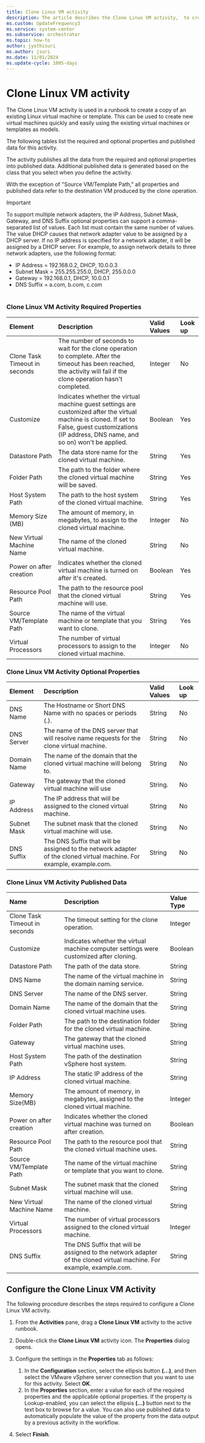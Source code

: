 ```yaml
---
title: Clone Linux VM activity
description: The article describes the Clone Linux VM activity,  to create a copy of an existing Linux virtual machine or template in a runbook.
ms.custom: UpdateFrequency3
ms.service: system-center
ms.subservice: orchestrator
ms.topic: how-to
author: jyothisuri
ms.author: jsuri
ms.date: 11/01/2024
ms.update-cycle: 1095-days
---
```


# Clone Linux VM activity

The Clone Linux VM activity is used in a runbook to create a copy of an existing Linux virtual machine or template. This can be used to create new virtual machines quickly and easily using the existing virtual machines or templates as models.

The following tables list the required and optional properties and published data for this activity.

The activity publishes all the data from the required and optional properties into published data. Additional published data is generated based on the class that you select when you define the activity.

With the exception of "Source VM/Template Path," all properties and published data refer to the destination VM produced by the clone operation.

> [!IMPORTANT]
> To support multiple network adapters, the IP Address, Subnet Mask, Gateway, and DNS Suffix optional properties can support a comma-separated list of values. Each list must contain the same number of values. The value DHCP causes that network adapter value to be assigned by a DHCP server. If no IP address is specified for a network adapter, it will be assigned by a DHCP server.
> For example, to assign network details to three network adapters, use the following format:
> - IP Address = 192.168.0.2, DHCP, 10.0.0.3
> - Subnet Mask = 255.255.255.0, DHCP, 255.0.0.0
> - Gateway = 192.168.0.1, DHCP, 10.0.0.1
> - DNS Suffix = a.com, b.com, c.com<br><br>

### Clone Linux VM Activity Required Properties

| Element   | Description   | Valid Values | Look up |
|:---|:---|:---|:---|
| Clone Task Timeout in seconds | The number of seconds to wait for the clone operation to complete. After the timeout has been reached, the activity will fail if the clone operation hasn't completed.   | Integer   | No   |
| Customize   | Indicates whether the virtual machine guest settings are customized after the virtual machine is cloned. If set to False, guest customizations (IP address, DNS name, and so on) won't be applied. | Boolean   | Yes   |
| Datastore Path   | The data store name for the cloned virtual machine.   | String   | Yes   |
| Folder Path   | The path to the folder where the cloned virtual machine will be saved.   | String   | Yes   |
| Host System Path   | The path to the host system of the cloned virtual machine.   | String   | Yes   |
| Memory Size (MB)   | The amount of memory, in megabytes, to assign to the cloned virtual machine.   | Integer   | No   |
| New Virtual Machine Name   | The name of the cloned virtual machine.   | String   | No   |
| Power on after creation   | Indicates whether the cloned virtual machine is turned on after it's created.   | Boolean   | Yes   |
| Resource Pool Path   | The path to the resource pool that the cloned virtual machine will use.   | String   | Yes   |
| Source VM/Template Path   | The name of the virtual machine or template that you want to clone.   | String   | Yes   |
| Virtual Processors   | The number of virtual processors to assign to the cloned virtual machine.   | Integer   | No   |

### Clone Linux VM Activity Optional Properties

| Element   | Description   | Valid Values | Look up |
|:---|:---|:---|:---|
| DNS Name   | The Hostname or Short DNS Name with no spaces or periods (.).   | String   | No   |
| DNS Server   | The name of the DNS server that will resolve name requests for the clone virtual machine.   | String   | No   |
| Domain Name   | The name of the domain that the cloned virtual machine will belong to.   | String   | No   |
| Gateway   | The gateway that the cloned virtual machine will use   | String.  | No   |
| IP Address   | The IP address that will be assigned to the cloned virtual machine.   | String   | No   |
| Subnet Mask   | The subnet mask that the cloned virtual machine will use.   | String   | No   |
| DNS Suffix   | The DNS Suffix that will be assigned to the network adapter of the cloned virtual machine. For example, example.com. | String   | No   |

### Clone Linux VM Activity Published Data

| Name   | Description   | Value Type |
|:---|:---|:---|
| Clone Task Timeout in seconds   | The timeout setting for the clone operation.   | Integer   |
| Customize   | Indicates whether the virtual machine computer settings were customized after cloning.   | Boolean   |
| Datastore Path   | The path of the data store.   | String   |
| DNS Name   | The name of the virtual machine in the domain naming service.   | String   |
| DNS Server   | The name of the DNS server.   | String   |
| Domain Name   | The name of the domain that the cloned virtual machine uses.   | String   |
| Folder Path   | The path to the destination folder for the cloned virtual machine.   | String   |
| Gateway   | The gateway that the cloned virtual machine uses.   | String   |
| Host System Path   | The path of the destination vSphere host system.   | String   |
| IP Address   | The static IP address of the cloned virtual machine.   | String   |
| Memory Size(MB)   | The amount of memory, in megabytes, assigned to the cloned virtual machine.   | Integer   |
| Power on after creation   | Indicates whether the cloned virtual machine was turned on after creation.   | Boolean   |
| Resource Pool Path   | The path to the resource pool that the cloned virtual machine uses.   | String   |
| Source VM/Template Path   | The name of the virtual machine or template that you want to clone.   | String   |
| Subnet Mask   | The subnet mask that the cloned virtual machine will use.   | String   |
| New Virtual Machine Name   | The name of the cloned virtual machine.   | String   |
| Virtual Processors   | The number of virtual processors assigned to the cloned virtual machine.   | Integer   |
| DNS Suffix   | The DNS Suffix that will be assigned to the network adapter of the cloned virtual machine. For example, example.com. | String   |

## Configure the Clone Linux VM Activity

The following procedure describes the steps required to configure a Clone Linux VM activity.

1. From the **Activities** pane, drag a **Clone Linux VM** activity to the active runbook.

2. Double-click the **Clone Linux VM** activity icon. The **Properties** dialog opens.

3. Configure the settings in the **Properties** tab as follows:

    1. In the **Configuration** section, select the ellipsis button **(...)**, and then select the VMware vSphere server connection that you want to use for this activity. Select **OK**.
    2. In the **Properties** section, enter a value for each of the required properties and the applicable optional properties. If the property is Lookup-enabled, you can select the ellipsis **(...)** button next to the text box to browse for a value.
        You can also use published data to automatically populate the value of the property from the data output by a previous activity in the workflow.

4. Select **Finish**.
